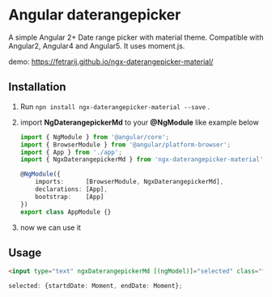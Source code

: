 # Angular daterangepicker

A simple Angular 2+ Date range picker with material theme. Compatible with Angular2, Angular4 and Angular5. It uses moment.js.

demo:  https://fetrarij.github.io/ngx-daterangepicker-material/

## Installation

1) Run `npn install ngx-daterangepicker-material --save` .
2) import **NgDaterangepickerMd** to your **@NgModule** like example below
    ````typescript
    import { NgModule } from '@angular/core';
    import { BrowserModule } from '@angular/platform-browser';
    import { App } from './app';
    import { NgxDaterangepickerMd } from 'ngx-daterangepicker-material';

    @NgModule({
        imports:      [BrowserModule, NgxDaterangepickerMd],
        declarations: [App],
        bootstrap:    [App]
    })
    export class AppModule {}
    ````

3) now we can use it


## Usage
```html
<input type="text" ngxDaterangepickerMd [(ngModel)]="selected" class="form-control"/>
```
````typescript
selected: {startdDate: Moment, endDate: Moment};
````
